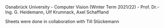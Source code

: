 Osnabrück University - Computer Vision (Winter Term 2021/22) - Prof. Dr.-Ing. G. Heidemann, Ulf Krumnack, Axel Schaffland

Sheets were done in collaboration with Till Stückemann
